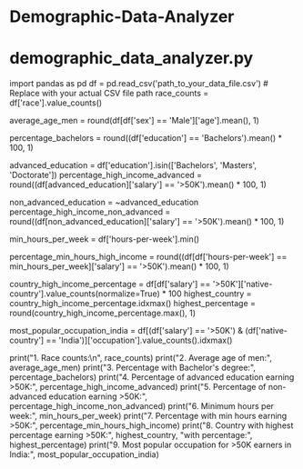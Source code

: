 # Demographic-Data-Analyzer
# demographic_data_analyzer.py
import pandas as pd
df = pd.read_csv('path_to_your_data_file.csv')  # Replace with your actual CSV file path
race_counts = df['race'].value_counts()

average_age_men = round(df[df['sex'] == 'Male']['age'].mean(), 1)

percentage_bachelors = round((df['education'] == 'Bachelors').mean() * 100, 1)

advanced_education = df['education'].isin(['Bachelors', 'Masters', 'Doctorate'])
percentage_high_income_advanced = round((df[advanced_education]['salary'] == '>50K').mean() * 100, 1)

non_advanced_education = ~advanced_education
percentage_high_income_non_advanced = round((df[non_advanced_education]['salary'] == '>50K').mean() * 100, 1)

min_hours_per_week = df['hours-per-week'].min()

percentage_min_hours_high_income = round((df[df['hours-per-week'] == min_hours_per_week]['salary'] == '>50K').mean() * 100, 1)

country_high_income_percentage = df[df['salary'] == '>50K']['native-country'].value_counts(normalize=True) * 100
highest_country = country_high_income_percentage.idxmax()
highest_percentage = round(country_high_income_percentage.max(), 1)

most_popular_occupation_india = df[(df['salary'] == '>50K') & (df['native-country'] == 'India')]['occupation'].value_counts().idxmax()

print("1. Race counts:\n", race_counts)
print("2. Average age of men:", average_age_men)
print("3. Percentage with Bachelor's degree:", percentage_bachelors)
print("4. Percentage of advanced education earning >50K:", percentage_high_income_advanced)
print("5. Percentage of non-advanced education earning >50K:", percentage_high_income_non_advanced)
print("6. Minimum hours per week:", min_hours_per_week)
print("7. Percentage with min hours earning >50K:", percentage_min_hours_high_income)
print("8. Country with highest percentage earning >50K:", highest_country, "with percentage:", highest_percentage)
print("9. Most popular occupation for >50K earners in India:", most_popular_occupation_india)
